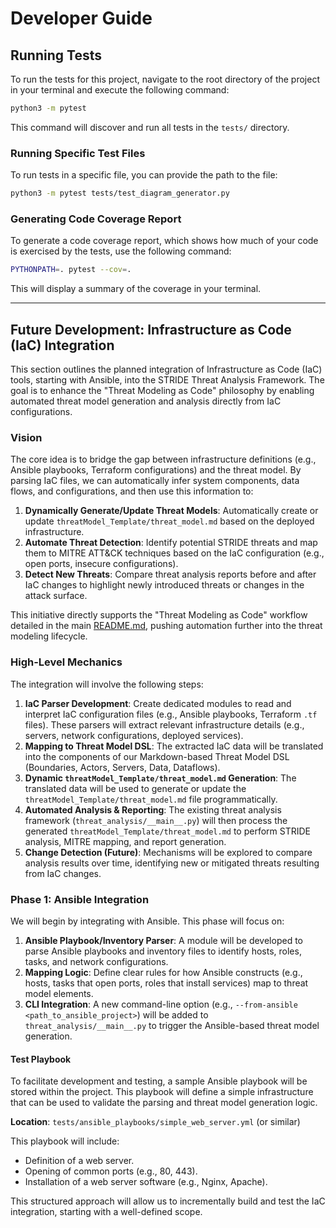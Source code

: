 # Developer Guide

## Running Tests

To run the tests for this project, navigate to the root directory of the project in your terminal and execute the following command:

```bash
python3 -m pytest
```

This command will discover and run all tests in the `tests/` directory.

### Running Specific Test Files

To run tests in a specific file, you can provide the path to the file:

```bash
python3 -m pytest tests/test_diagram_generator.py
```

### Generating Code Coverage Report

To generate a code coverage report, which shows how much of your code is exercised by the tests, use the following command:

```bash
PYTHONPATH=. pytest --cov=.
```

This will display a summary of the coverage in your terminal.

---

## Future Development: Infrastructure as Code (IaC) Integration

This section outlines the planned integration of Infrastructure as Code (IaC) tools, starting with Ansible, into the STRIDE Threat Analysis Framework. The goal is to enhance the "Threat Modeling as Code" philosophy by enabling automated threat model generation and analysis directly from IaC configurations.

### Vision

The core idea is to bridge the gap between infrastructure definitions (e.g., Ansible playbooks, Terraform configurations) and the threat model. By parsing IaC files, we can automatically infer system components, data flows, and configurations, and then use this information to:

1.  **Dynamically Generate/Update Threat Models**: Automatically create or update `threatModel_Template/threat_model.md` based on the deployed infrastructure.
2.  **Automate Threat Detection**: Identify potential STRIDE threats and map them to MITRE ATT&CK techniques based on the IaC configuration (e.g., open ports, insecure configurations).
3.  **Detect New Threats**: Compare threat analysis reports before and after IaC changes to highlight newly introduced threats or changes in the attack surface.

This initiative directly supports the "Threat Modeling as Code" workflow detailed in the main [README.md](README.md), pushing automation further into the threat modeling lifecycle.

### High-Level Mechanics

The integration will involve the following steps:

1.  **IaC Parser Development**: Create dedicated modules to read and interpret IaC configuration files (e.g., Ansible playbooks, Terraform `.tf` files). These parsers will extract relevant infrastructure details (e.g., servers, network configurations, deployed services).
2.  **Mapping to Threat Model DSL**: The extracted IaC data will be translated into the components of our Markdown-based Threat Model DSL (Boundaries, Actors, Servers, Data, Dataflows).
3.  **Dynamic `threatModel_Template/threat_model.md` Generation**: The translated data will be used to generate or update the `threatModel_Template/threat_model.md` file programmatically.
4.  **Automated Analysis & Reporting**: The existing threat analysis framework (`threat_analysis/__main__.py`) will then process the generated `threatModel_Template/threat_model.md` to perform STRIDE analysis, MITRE mapping, and report generation.
5.  **Change Detection (Future)**: Mechanisms will be explored to compare analysis results over time, identifying new or mitigated threats resulting from IaC changes.

### Phase 1: Ansible Integration

We will begin by integrating with Ansible. This phase will focus on:

1.  **Ansible Playbook/Inventory Parser**: A module will be developed to parse Ansible playbooks and inventory files to identify hosts, roles, tasks, and network configurations.
2.  **Mapping Logic**: Define clear rules for how Ansible constructs (e.g., hosts, tasks that open ports, roles that install services) map to threat model elements.
3.  **CLI Integration**: A new command-line option (e.g., `--from-ansible <path_to_ansible_project>`) will be added to `threat_analysis/__main__.py` to trigger the Ansible-based threat model generation.

#### Test Playbook

To facilitate development and testing, a sample Ansible playbook will be stored within the project. This playbook will define a simple infrastructure that can be used to validate the parsing and threat model generation logic.

**Location**: `tests/ansible_playbooks/simple_web_server.yml` (or similar)

This playbook will include:
-   Definition of a web server.
-   Opening of common ports (e.g., 80, 443).
-   Installation of a web server software (e.g., Nginx, Apache).

This structured approach will allow us to incrementally build and test the IaC integration, starting with a well-defined scope.